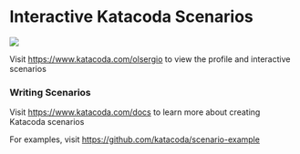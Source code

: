 # Interactive Katacoda Scenarios

[![](http://shields.katacoda.com/katacoda/olsergio/count.svg)](https://www.katacoda.com/olsergio "Get your profile on Katacoda.com")

Visit https://www.katacoda.com/olsergio to view the profile and interactive scenarios

### Writing Scenarios
Visit https://www.katacoda.com/docs to learn more about creating Katacoda scenarios

For examples, visit https://github.com/katacoda/scenario-example
